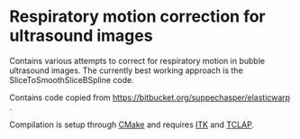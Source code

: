# Respiratory motion correction for ultrasound images

Contains various attempts to correct for respiratory motion in bubble
ultrasound images. The currently best working approach is the SliceToSmoothSliceBSpline code.

Contains code copied from https://bitbucket.org/suppechasper/elasticwarp .

Compilation is setup through [CMake](https://cmake.org/) and 
requires [ITK](www.itk.org) and [TCLAP](http://tclap.sourceforge.net/).

